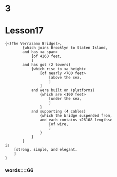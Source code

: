 # 3
# Lesson17
    {<(The Verrazano Bridge)>, 
            {which joins Brooklyn to Staten Island, 
            and has <a span> 
                [of 4260 feet, 
                ]
            and has got (2 towers) 
                {which rise to <a height> 
                    [of nearly <700 feet> 
                        [above the sea, 
                        ]
                    ]
                and were built on (platforms) 
                    {which are <100 feet> 
                        [under the sea, 
                        ]
                    }
                and supporting (4 cables) 
                    {which the bridge suspended from, 
                    and each contains <26108 lengths> 
                        [of wire, 
                        ]
                    }
                }
            }
    is 
        [strong, simple, and elegant.
        ]
    }
### words==66